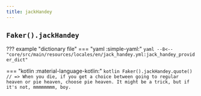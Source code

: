 ```yaml
---
title: jackHandey
---
```


## `Faker().jackHandey`

??? example "dictionary file"
    === "yaml :simple-yaml:"
        ```yaml
        --8<-- "core/src/main/resources/locales/en/jack_handey.yml:jack_handey_provider_dict"
        ```

=== "kotlin :material-language-kotlin:"
    ```kotlin
    Faker().jackHandey.quote() // => When you die, if you get a choice between going to regular heaven or pie heaven, choose pie heaven. It might be a trick, but if it's not, mmmmmmmm, boy.
    ```
